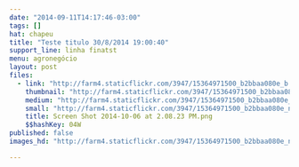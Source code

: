 ```yaml
---
date: "2014-09-11T14:17:46-03:00"
tags: []
hat: chapeu
title: "Teste titulo 30/8/2014 19:00:40"
support_line: linha finatst
menu: agronegócio
layout: post
files:
  - link: "http://farm4.staticflickr.com/3947/15364971500_b2bbaa080e_b.jpg"
    thumbnail: "http://farm4.staticflickr.com/3947/15364971500_b2bbaa080e_t.jpg"
    medium: "http://farm4.staticflickr.com/3947/15364971500_b2bbaa080e_z.jpg"
    small: "http://farm4.staticflickr.com/3947/15364971500_b2bbaa080e_n.jpg"
    title: Screen Shot 2014-10-06 at 2.08.23 PM.png
    $$hashKey: 04W
published: false
images_hd: "http://farm4.staticflickr.com/3947/15364971500_b2bbaa080e_n.jpg"

---
```

